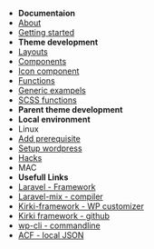 -   **Documentaion**
-   [About](/)
-   [Getting started](setup.md)
-   **Theme development** 
-   [Layouts](themeDevelopment/layouts/index.md)
-   [Components](themeDevelopment/components/index.md)
-   [Icon component](icons/index.md)
-   [Functions](themeDevelopment/functions/index.md)
-   [Generic exampels](themeDevelopment/examples/index.md)
-   [SCSS functions](themeDevelopment/sass/index.md)
-   **Parent theme development** 
-   **Local environment**
-   Linux
-   [Add prerequisite](wordpressDevelopment/linux/addPrerequisite/index.md)
-   [Setup wordpress](wordpressDevelopment/linux/setupWordpress/index.md)
-   [Hacks](wordpressDevelopment/linux/composer/index.md)
-   MAC
-   **Usefull Links**
-   [Laravel - Framework](https://laravel.com/docs/9.x/) 
-   [Laravel-mix - compiler](https://laravel-mix.com/) 
-   [Kirki-framework - WP customizer](https://kirki.org/docs/setup/introduction/) 
-   [Kirki framework - github](https://github.com/kirki-framework)
-   [wp-cli - commandline](https://make.wordpress.org/cli/handbook/) 
-   [ACF - local JSON](https://www.advancedcustomfields.com/resources/register-fields-via-php/#example)